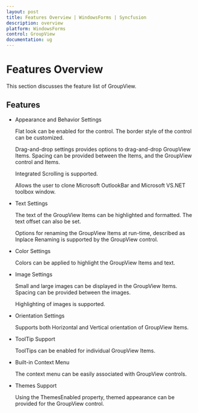 ```yaml
---
layout: post
title: Features Overview | WindowsForms | Syncfusion
description: overview
platform: WindowsForms
control: GroupView
documentation: ug
---
```

# Features Overview

This section discusses the feature list of GroupView.

## Features

 * Appearance and Behavior Settings
    
	Flat look can be enabled for the control. The border style of the control can be customized.

    Drag-and-drop settings provides options to drag-and-drop GroupView Items. Spacing can be provided between the Items, and the GroupView control and Items. 

    Integrated Scrolling is supported.

    Allows the user to clone Microsoft OutlookBar and Microsoft VS.NET toolbox window. 
	
 * Text Settings

    The text of the GroupView Items can be highlighted and formatted. The text offset can also be set.

    Options for renaming the GroupView Items at run-time, described as Inplace Renaming is supported by the GroupView control.

 * Color Settings

    Colors can be applied to highlight the GroupView Items and text. 

 * Image Settings

    Small and large images can be displayed in the GroupView Items. Spacing can be provided between the images.

    Highlighting of images is supported.

 * Orientation Settings

    Supports both Horizontal and Vertical orientation of GroupView Items.

 * ToolTip Support

    ToolTips can be enabled for individual GroupView Items.                                         

 * Built-in Context Menu

    The context menu can be easily associated with GroupView controls.

 * Themes Support

    Using the ThemesEnabled property, themed appearance can be provided for the GroupView control. 